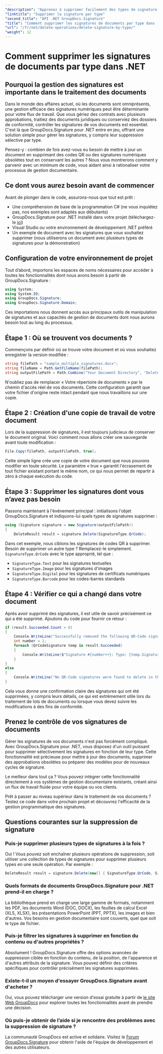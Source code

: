 ```yaml
---
"description": "Apprenez à supprimer facilement des types de signature spécifiques de vos documents avec GroupDocs.Signature pour .NET. Maîtrisez la gestion des signatures en quelques minutes !"
"linktitle": "Supprimer la signature par type"
"second_title": "API .NET GroupDocs.Signature"
"title": "Comment supprimer les signatures de documents par type dans .NET"
"url": "/fr/net/delete-operations/delete-signature-by-type/"
"weight": 12
---
```


# Comment supprimer les signatures de documents par type dans .NET

## Pourquoi la gestion des signatures est importante dans le traitement des documents

Dans le monde des affaires actuel, où les documents sont omniprésents, une gestion efficace des signatures numériques peut être déterminante pour votre flux de travail. Que vous gériez des contrats avec plusieurs approbations, traitiez des documents juridiques ou conserviez des dossiers de conformité, contrôler les signatures de vos documents est essentiel. C'est là que GroupDocs.Signature pour .NET entre en jeu, offrant une solution simple pour gérer les signatures, y compris leur suppression sélective par type.

Pensez-y : combien de fois avez-vous eu besoin de mettre à jour un document en supprimant des codes QR ou des signatures numériques obsolètes tout en conservant les autres ? Nous vous montrerons comment y parvenir avec un minimum de code, vous aidant ainsi à rationaliser votre processus de gestion documentaire.

## Ce dont vous aurez besoin avant de commencer

Avant de plonger dans le code, assurons-nous que tout est prêt :

- Une compréhension de base de la programmation C# (ne vous inquiétez pas, nos exemples sont adaptés aux débutants)
- GroupDocs.Signature pour .NET installé dans votre projet (téléchargez-le [ici](https://releases.groupdocs.com/signature/net/))
- Visual Studio ou votre environnement de développement .NET préféré
- Un exemple de document avec les signatures que vous souhaitez supprimer (nous utiliserons un document avec plusieurs types de signatures pour la démonstration)

## Configuration de votre environnement de projet

Tout d’abord, importons les espaces de noms nécessaires pour accéder à toutes les fonctionnalités dont nous avons besoin à partir de GroupDocs.Signature :

```csharp
using System;
using System.IO;
using GroupDocs.Signature;
using GroupDocs.Signature.Domain;
```

Ces importations nous donnent accès aux principaux outils de manipulation de signatures et aux capacités de gestion de documents dont nous aurons besoin tout au long du processus.

## Étape 1 : Où se trouvent vos documents ?

Commençons par définir où se trouve votre document et où vous souhaitez enregistrer la version modifiée :

```csharp
string filePath = "sample_multiple_signatures.docx";
string fileName = Path.GetFileName(filePath);
string outputFilePath = Path.Combine("Your Document Directory", "DeleteBySignatureType", fileName);
```

N'oubliez pas de remplacer « Votre répertoire de documents » par le chemin d'accès réel de vos documents. Cette configuration garantit que votre fichier d'origine reste intact pendant que nous travaillons sur une copie.

## Étape 2 : Création d'une copie de travail de votre document

Lors de la suppression de signatures, il est toujours judicieux de conserver le document original. Voici comment nous allons créer une sauvegarde avant toute modification :

```csharp
File.Copy(filePath, outputFilePath, true);
```

Cette simple ligne crée une copie de votre document que nous pouvons modifier en toute sécurité. Le paramètre « true » garantit l'écrasement de tout fichier existant portant le même nom, ce qui nous permet de repartir à zéro à chaque exécution du code.

## Étape 3 : Supprimer les signatures dont vous n’avez pas besoin

Passons maintenant à l'événement principal : initialisons l'objet GroupDocs.Signature et indiquons-lui quels types de signatures supprimer :

```csharp
using (Signature signature = new Signature(outputFilePath))
{
    DeleteResult result = signature.Delete(SignatureType.QrCode);
```

Dans cet exemple, nous ciblons les signatures de codes QR à supprimer. Besoin de supprimer un autre type ? Remplacez-le simplement. `SignatureType.QrCode` avec le type approprié, tel que :
- `SignatureType.Text` pour les signatures textuelles
- `SignatureType.Image` pour les signatures d'images
- `SignatureType.Digital` pour les signatures de certificats numériques
- `SignatureType.Barcode` pour les codes-barres standards

## Étape 4 : Vérifier ce qui a changé dans votre document

Après avoir supprimé des signatures, il est utile de savoir précisément ce qui a été supprimé. Ajoutons du code pour fournir ce retour :

```csharp
if (result.Succeeded.Count > 0)
{
    Console.WriteLine("Successfully removed the following QR-Code signatures:");
    int number = 1;
    foreach (QrCodeSignature temp in result.Succeeded)
    {
        Console.WriteLine($"Signature #{number++}: Type: {temp.SignatureType} Id:{temp.SignatureId}, Text: {temp.Text}");
    }
}
else
{
    Console.WriteLine("No QR-Code signatures were found to delete in this document.");
}
```

Cela vous donne une confirmation claire des signatures qui ont été supprimées, y compris leurs détails, ce qui est extrêmement utile lors du traitement de lots de documents ou lorsque vous devez suivre les modifications à des fins de conformité.

## Prenez le contrôle de vos signatures de documents

Gérer les signatures de vos documents n'est pas forcément compliqué. Avec GroupDocs.Signature pour .NET, vous disposez d'un outil puissant pour supprimer sélectivement les signatures en fonction de leur type. Cette fonctionnalité est précieuse pour mettre à jour des documents, supprimer des approbations obsolètes ou préparer des modèles pour de nouveaux cycles de signature.

Le meilleur dans tout ça ? Vous pouvez intégrer cette fonctionnalité directement à vos systèmes de gestion documentaire existants, créant ainsi un flux de travail fluide pour votre équipe ou vos clients.

Prêt à passer au niveau supérieur dans le traitement de vos documents ? Testez ce code dans votre prochain projet et découvrez l'efficacité de la gestion programmatique des signatures.

## Questions courantes sur la suppression de signature

### Puis-je supprimer plusieurs types de signatures à la fois ?
Oui ! Vous pouvez soit enchaîner plusieurs opérations de suppression, soit utiliser une collection de types de signatures pour supprimer plusieurs types en une seule opération. Par exemple :
```csharp
DeleteResult result = signature.Delete(new[] { SignatureType.QrCode, SignatureType.Barcode });
```

### Quels formats de documents GroupDocs.Signature pour .NET prend-il en charge ?
La bibliothèque prend en charge une large gamme de formats, notamment les PDF, les documents Word (DOC, DOCX), les feuilles de calcul Excel (XLS, XLSX), les présentations PowerPoint (PPT, PPTX), les images et bien d'autres. Vos besoins en gestion documentaire sont couverts, quel que soit le type de fichier.

### Puis-je filtrer les signatures à supprimer en fonction du contenu ou d'autres propriétés ?
Absolument ! GroupDocs.Signature offre des options avancées de suppression ciblée en fonction du contenu, de la position, de l'apparence et d'autres attributs de la signature. Vous pouvez définir des critères spécifiques pour contrôler précisément les signatures supprimées.

### Existe-t-il un moyen d'essayer GroupDocs.Signature avant d'acheter ?
Oui, vous pouvez télécharger une version d'essai gratuite à partir de [le site Web GroupDocs](https://releases.groupdocs.com/) pour explorer toutes les fonctionnalités avant de prendre une décision.

### Où puis-je obtenir de l’aide si je rencontre des problèmes avec la suppression de signature ?
La communauté GroupDocs est active et solidaire. Visitez le [Forum GroupDocs.Signature](https://forum.groupdocs.com/c/signature/13) pour obtenir l'aide de l'équipe de développement et des autres utilisateurs.